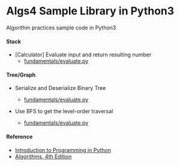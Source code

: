 # Algs4 Sample Library in Python3

Algorithm practices sample code in Python3

#### Stack
- [Calculator] Evaluate input and return resulting number  
    * [fundamentals/evaluate.py](fundamentals/evaluate.py)

#### Tree/Graph
- Serialize and Deserialize Binary Tree
    * [fundamentals/evaluate.py](graph/util_binary_tree.py)

- Use BFS to get the level-order traversal
    * [fundamentals/evaluate.py](graph/bfs.py)

#### Reference
- [Introduction to Programming in Python](https://introcs.cs.princeton.edu/python/home/)
- [Algorithms, 4th Edition](https://algs4.cs.princeton.edu/home/)